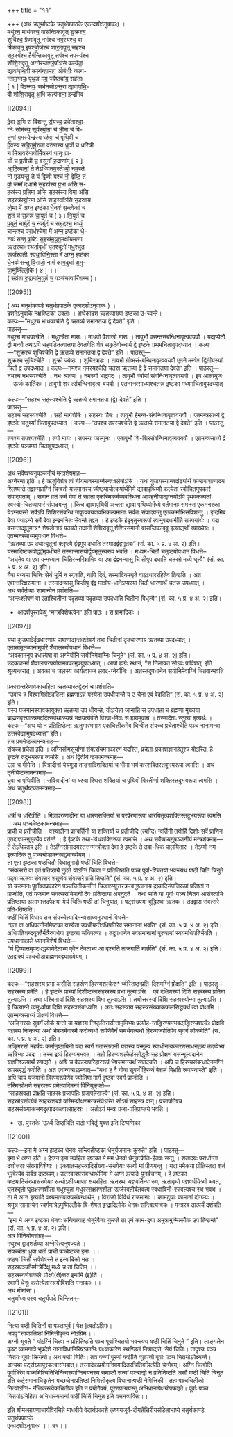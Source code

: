 +++
title = "११"

+++
(अथ चतुर्थाष्टके चतुर्थप्रपाठके एकादशोऽनुवाकः) ।  
मधु॑श्च॒ माध॑वश्‍च॒ वास॑न्तिकावृ॒त् शु॒क्रश्‍च॒  
शुचि॑श्‍च॒ ग्रैष्मा॑वृ॒तू नभ॑श्‍च नभ॒स्य॑श्च॒ वा-  
र्षि॑कावृ॒तू इ॒षश्‍चो॒र्जश्‍च॑ शार॒दावृ॒तू सह॑श्‍च  
सह॒स्य॑श्‍च॒ हैम॑न्तिकावृ॒तू तप॑श्‍च तप॒स्य॑श्‍च  
शौशि॒रावृतू अग्‍नेर॑न्तश्ले॒षो॑ऽसि कल्पे॑तां॒  
द्यावा॑पृथि॒वी कल्प॑न्ता॒माप॒ ओष॑धीः॒ कल्प॑-  
न्ताम॒ग्‍नयः॒ पृथ॒ङ मम॒ ज्यैष्ठ्या॑य॒ सव्र॑ताः  
[ १ ] ये॑ऽग्नयः॒ सभ॑नसोऽन्त॒रा द्यावा॑पृथि॒-  
वी शौ॑शि॒रावृतू अ॒भि कल्प॑माना॒ इन्द्र॑मिव

[[2094]]

दे॒वा अ॒भि सं वि॑शन्तु सं॒यच्‍च॒ प्रचे॑ताश्‍चा॒-  
ग्नेः सोम॑स्य॒ सूर्य॑स्यो॒ग्रा च॑ भी॒मा च॑ पि-  
तृ॒णां य॒मस्येन्द्र॑स्य घ्‍रु॑वा॒ च॑ पृथि॒वी च॑  
दे॒वस्य॑ सवि॒तुर्म॒रुतां वरु॑णस्य ध॒र्त्री च धरि॑त्री  
च मि॒त्रावरु॑णयोर्मि॒त्रस्य॑ धा॒तुः प्रा-  
ची॑ च प्र॒तीची॑ च॒ वसू॑नाँ रु॒द्राणा॑म् [ २ ]  
आ॒दि॒त्यानां॒ ते तेऽधि॑पतय॒स्तेभ्यो॒ नम॒स्ते  
नो॑ मृडयन्तु॒ ते यं द्वि॒ष्मो यश्‍च॑ नो॒ द्वेष्टि॒ तं  
वो॒ जम्मे॑ दधामि स॒हस्र॑स्य प्र॒भा अ॑सि स-  
हस्र॑स्य प्रति॒मा अ॑सि स॒हस्र॑स्य वि॒मा अ॑सि  
सहस्त्र॑स्यो॒न्मा अ॑सि साह॒स्त्रो॑ऽसि स॒हस्रा॑य  
त्वे॒मा मे॑ अग्‍न॒ इष्ट॑का धे॒नवः॑ स॒न्त्वेका॑ च  
श॒तं च॑ स॒हस्रं॑ चा॒युतं॑ च ( ३ ) नि॒युतं॑ च  
प्र॒युतं॒ चार्बु॑दं च॒ न्यर्बु॑दं च समु॒द्रश्‍च॒ मध्यं॒  
चान्त॑श्‍च परा॒र्धश्‍चेमा मे॑ अग्‍न॒ इष्ट॑का धे॒-  
नवः॑ सन्तु ष॒ष्टिः स॒हस्र॑म॒युत॒मक्षी॑यमाणा  
ऋत॒स्थाः स्थ॑र्ता॒वृधो॑ घृत॒श्‍चुतो॑ मधु॒श्‍चुत॒  
ऊर्ज॑स्वतीः स्वधा॒विनि॒स्ता मे॑ अग्न॒ इष्ट॑का  
धे॒नवः॑ सन्तु वि॒राजो॒ नाम॑ काम॒दुघा॑ अ॒मु-  
त्रा॒मुष्मिँ॑ल्लो॒के [ ४ ] ।।  
( सव्र॑ता रु॒द्राणा॑म॒युतं॑ च॒ पञ्च॑चत्वारिँशच्‍च )।

[[2095]]

( अथ चतुर्थकाण्डे चतुर्थप्रपाठके एकादशोऽनुवाकः ) ।  
दशमेऽनुवाके नक्षत्रेष्टका उक्ताः । अथैकादश ऋतव्याख्या इष्टका उ-च्यन्ते।  
कल्पः—“मधुश्च भाधवश्चेति द्वे ऋतव्ये समानतया द्वे देवते” इति ।  
पाठस्तु—  
मधुश्‍च माधवश्‍चेति । मधुश्चैता मासः । माधवो वैशाखो मासः । तावुभौ वसन्तसंबन्धिनावृत्ववयवौ । यद्यप्येतौ द्वौ मन्त्रौ तथाऽपि सहपठितत्वात्तया देवतयेति शेषं सकृदेवोच्‍चार्य द्वे इष्टके प्रथमचितावुपदध्यात् । कल्पः—“शुक्रश्च शुचिश्चेति द्वे ऋतव्ये समानतया द्वे देवते” इति । पाठस्तु—  
शुक्रश्‍च सुचिश्‍चेति । शुक्रो ज्येष्ठः । शुचिरषाढः । तावभौ ग्रीष्मसं-बन्धिनावृत्ववयवौ एतने मन्त्रेण द्वितीयस्यां चितौ द्व उपदध्यात् । कल्पः—नमश्च नमस्यश्चेति चतस्र ऋतव्या द्वे द्वे समानतया देवते” इति । पाठस्तु—  
नभश्‍च नभस्यश्‍चेति । नभः श्रावणः । नमस्यो भाद्रपदः । तावुभौ वर्षाणां संवन्धिनावृत्ववयवौ । इष आश्वयुजः । ऊर्जः कार्तिकः । तावुभौ शर त्संबन्धिनावृत्व-वयवौ । एतन्मन्त्रसाध्याश्चतस्र इष्टका मध्यमचितावुपदध्यात् ।  
कल्पः—“सहश्च सहस्यश्चेति द्वे ऋतव्ये समानतया (द्वे) देवते” इति ।  
पाठस्तु—  
सहश्‍च सहस्यश्‍चेति । सहो मार्गशीर्षः । सहस्यः पौषः । तावुभौ हेमन्त-संबन्धिनावृत्ववयवौ । एतमन्त्रसाध्ये द्वे इष्टके चतुर्थ्यां चितावुपदध्यात् । कल्पः—“तपश्च तपस्यश्चेति द्वे ऋतव्ये समानतया द्वे देवते” इति । पाठस्तु—  
तपश्‍च तपश्यश्‍चेति । तपो माघः । तपस्यः फाल्गुनः । एतावुभौ शि-शिरसंबन्धिनावृत्ववयवौ । एतमन्त्रसाध्ये द्वे इष्टके पञ्चम्यां चितावुपदध्यात् ।

[[2096]]

अथ सर्वेष्वप्यनुपञ्जनीयं मन्त्रशेषमाह—  
अग्नेरन्त इति । हे ऋतुविशेष त्वं चीयमानस्याग्नेरन्तःश्लेषोऽसि । यथा कुड्यस्यान्तर्दार्ढ्यार्थं काष्ठपाशाणादयः श्लिष्यन्ते तद्वान्मप्राग्निं चिन्वतो यजमानस्य ज्यैष्ठ्यायोत्कर्षार्थमिमे द्यावापृथिव्यौ कल्पेतां स्वोचितमुपकारं संपादयताम् । समानं व्रतं कर्म येषां ते सव्रता एकस्मिकर्मण्यवस्थिता आवहनीयाद्यग्नयोऽपि पृथक्कल्पतां स्वस्वो-चितव्यापारं संपादयन्तु । किंच द्यावापृथिवी अन्तरा द्यावा पृथिव्योर्मध्ये वर्तमानाः समनस एकमनस्का येऽग्नयस्ते सर्वेऽपि शिशिरसंबन्धि नावृत्ववयवावभिकल्पमानाः सर्वतः संपादयन्तु एतत्कर्माभिसंविशन्तु । इन्द्रमिब देवा यथाऽन्ये सर्वे देवा इन्द्रमभितः सेवन्ते तद्वत् । हे इष्टके ईदृगृतुस्वरूपां त्वामुपदधामीति तात्पर्यार्थः । यदा वसन्ताद्यृतुमन्त्र* शेषत्वेनायं पठ्यते तदानीं शैशिरावृतू शैशिरसमानौ वासन्तिकावृवू इत्याद्यर्थो व्याख्येयः ।  
एतन्मन्त्रसाध्यमुपधानं विधत्ते–  
“ऋतव्या उप दधात्यृतूनां क्‍लृप्‍त्यै द्वंद्वमुप दधाति तस्माद्‍द्वंद्वभृतवः” (सं. का. ५ प्र. ४ अ. २) इति।  
यस्मादिष्टकयोद्वंर्द्वंमुपधीयते तस्मान्मासयोर्द्वयमृतुस्वरूपं भवति । मध्यम-चितौ चतुष्टयोपधानं विधत्ते–  
“अधृतेव वा एषा यन्मध्यामा चितिरन्तरिक्षामिव वा एषा द्वंद्वमन्यासु चि तीषूप दधाति चतस्रो मध्ये धृत्यै” (सं. का. ५ प्र. ४ अ. २) इति।  
यैषा मध्यमा चित्तिः सेयं भूमिं न स्पृशति, नापि दिवं, तस्मादियमघृते वाऽऽधाररहितेव तिष्ठति । अत एवान्तरिक्षसमाना । तस्मादन्यासु चिप्तीषु द्वंद्व मात्रोप-धानेऽप्यस्यां चितौ धारणार्थं चतस्र उपध्यात् ।  
अथ सर्वर्तव्याः सामान्येन प्रशंसति—  
“अन्तःश्लेषणं वा एताश्चितीनां यदृतव्या यदृतव्या उपदधाति चितीनां विधृत्यै” [सं. का. ५ प्र. ४ अ. २] इति।  

* आदर्शपुस्तकेषु “मन्त्रविशेषत्वेन” इति पाठः । स प्रामादिकः ।

[[2097]]

यथा कुड्यादेर्दृढधारणाय पाषाणाद्यन्तःश्लेषणं तथा चितीनां दृडधारणाय ऋतव्या उपदध्यात् । एतासामृतव्यानामुपरि शैवालस्योपधानं विधत्ते—  
“अवकामनूप दधात्येषा वा अग्नेर्योनि सयोनिमेवाग्निः चिनुते” [सं. का. ५ प्र. ४ अ. २] इति।  
उदकजन्मां शैवालापरपर्यायामवकामुपर्युपदध्यात् । आपो ह्यग्रेः स्थानं, “स निलायत सोऽपः प्राविशत्’ इति श्रुत्यन्तरात् । अवका च जलस्य कार्यत्वाज्‍ज लवद-ग्‍नेर्योनिः । अतस्तदुपधानेन सयोनिमेवाग्निं चितवान्भवति ।  
प्रकारान्तरेणावकासहिता ऋतव्यास्तद्वेदनं च प्रशंसति–  
“उवाच ह विश्वामित्रोऽददित्स ब्रह्मणाऽन्नं यस्यैता उपधीयान्तै य उ चैना एवं वेददिति” (सं. का. ५ प्र. ४ अ. २) इति।  
यस्य यजमानस्यावकायुक्ता ऋतव्या उप धीयन्ते, योऽप्येता जानाति स उपधाता च ब्रह्मणा मुख्यया ब्राह्मणवृत्त्याऽन्नमददित्सर्वथाऽप्यन्नं भक्षयत्येवेति विश्वा-मित्रः स हायमुवाच । तस्मादेताः स्तुत्या इत्यर्थः ।  
कल्पः—“अथ यो न प्रतितिष्ठेत्स ऋतुमारभमाण एकचित्तीकमेव चिन्वीत संयच्‍च प्रचेताश्चेति पञ्च नानामन्त्रा उत्तरवेद्यामुपदध्यात्” इति।  
तत्र प्रथमेष्टकामन्त्रमाह—  
संयच्‍च प्रचेता इति । अग्निसोमसूर्याणां संयत्संयमनकारणं यदस्ति, प्रचेताः प्रकाशज्ञानहेतुश्च योऽस्ति, हे इष्टके तदुभयरूपा त्वमसि । अथ द्वितीये ष्ठकामन्त्रमाह—  
उग्रा च मीमेति । पित्रादीनां येयमुग्रा ताडनादिशक्तिर्या च भीमा भयं करशक्तिस्तवुभयरूपा त्वमसि । अथ तृतीयेष्टकामन्त्रमाह—  
ध्रुवा च पृथिवीति । सवित्रादीनां या ध्‍रुवा स्थिरा शक्तिर्या च पृथिवी विस्तीर्णा शक्तिस्तदुभयरूपा त्वमसि । अथ चतुर्थेष्टकामन्त्रमाह—

[[2098]]

धर्त्री च धरित्रीति । मित्रावरुणादीनां या धारणसक्तिर्या च परप्रेरणारूपा धारयितृत्वशक्तिस्तदुभयरूपा त्वमसि । अथ पञ्चमेष्टकामन्त्रमाह—  
प्राची च प्रतीचीति । वस्यादीनां प्राग्वर्तिनी या शक्तिर्या च प्रतीचीदि (त्यग्दि) ग्वर्तिनी तयोर्हि दिशोः सर्वे प्राणिन एतदाज्ञामनुसृत्यैव वर्तन्ते । हे ईष्टके तथा-विधशक्तिरूपा त्वमसि । अथ सर्वेष्वप्यनुषञ्जनीयं मन्त्रशेषमाह—  
ते तेऽधिपतय इति । तेऽग्निसोमादयस्तत्तन्मन्त्रोक्ता देवा हे इष्टके ते तवा-धिकं पालयितारः । तेऽम्यो नम इत्यादिकं तु पञ्चचोडामन्त्रवद्व्याख्येयम् ।  
ता एता इष्टका षष्ठचितौ विधातुमादौ षष्ठीं चितिं विधत्ते–  
“संवत्सरो वा एतं प्रतिष्ठायै नुदते योऽग्निं चित्वा न प्रतितिष्ठति पञ्च पूर्वा-श्चितयो भवन्त्यथ षष्ठीं चितिं चिनुते पढ्‍वा ऋतवः संवत्सर शतुष्वेव संवत्सरे प्रति तिष्ठति” (सं. का. ५ प्र. ४ अ. २) इति।  
यो यजमानः पूर्वोक्तप्रकारेण पञ्चचितीकमग्निं चित्वाऽप्युत्तरक्रत्वनुष्ठानाय द्रव्यादिसंपत्तिरूपां प्रतिष्ठां न प्राप्‍नोति, एतं यजमानं संवत्सराभिमानी देवः प्रतिष्ठाया अपनुदते । तथा सति याः पूर्वाः पञ्च चितय आसंस्ताभिः प्रतिष्ठाया अलाभात्तदपेक्षया येयं चितिः षष्ठी तां चिनुयात् । षट्संख्यया बूद्धिस्था ऋतवः । तद्‍द्वारा संवत्सरे प्रति-तिष्ठति।  
षष्ठीं चितिं विधाय तत्र संयच्‍चेत्यादिमन्त्रसाध्यमुपधानं विधत्ते–  
“एता वा अधिपत्नीर्नामेष्टका यस्यैता उपधीयन्तेऽधिपतिरेव समानानां भवति” (सं. का. ५ प्र. ४ अ. २) इति।  
अधिपतिशब्दयुक्तैर्मंत्रैरुपधेया इष्टका श्रधिपत्न्यः । तदुपधानेन स्वसमानानां पुरुषाणां स्वयमधिपतिर्भवति । उपधानाकाले ध्यानविशेषं विधत्ते—  
“यं द्विष्यात्तमुपदधद्ध्यायेदेताभ्य एवैनं देवताभ्य आ वृश्चति ताजगार्ति मार्छति” (सं. का. ५ प्र. ४ अ. २) इति।  
एतद्वाक्यं पञ्‍चचोडाब्राह्मणवद्व्याख्येयम् ।

[[2099]]

कल्पः—“सहस्रस्य प्रभा असीति सहस्रेण हिरण्यशल्कैरु* र्ध्वस्तिष्ठन्प्रति-दिशमग्निं प्रोक्षति” इति । पाठस्तु –  
सहस्रस्य प्रमेति । हे इष्टके प्राच्यां दिशीष्टकासहस्रस्य प्रभा तुल्याऽसि । एवं दक्षिणस्यां दिशि सहस्रस्य प्रतिमा तुल्याऽसि । तथा पश्चिमायां दिशि सहस्रस्य विमा तुल्याऽसि । तथोत्तरस्यां दिशि सहस्रस्योन्मा तुल्याऽसि । हे चित्याग्‍ने त्वमूर्ध्वायां दिशि सहस्त्रसंबन्ध्यसि । अतः सहस्त्राय सहस्त्रसंख्याकफलसिद्ध्यर्थं त्वां प्रोक्षामि । एतन्मन्त्रसाध्यं प्रोक्षणं विधत्ते—  
“अङ्गिरसः सुवर्गं लोकं यन्तो या यज्ञस्य निष्कृतिरासीत्तामृमिभ्यः प्रत्यौह-न्तद्धिरण्यमभवद्यद्धिरण्यशल्कैः प्रोक्षवि यज्ञस्य निष्कृत्या अथो भेषजमेवास्मै करोत्यथो रूपेणैवैनँ समर्धयत्यथो हिरण्यज्योतिपेव सुवर्गं लोकमेति” (सं. का. ५ प्र. ४ अ. २) इति।  
अङ्गिरसो महर्षयः कर्मानुष्ठायिनो यदा स्वर्गं गतास्तदानीं यज्ञस्य यन्मूल्यं स्वाधीनत्वकारणसाधनद्रव्यं तदप्येभ्य ऋषिभ्यः प्रददः । तच्च द्रव्यं हिरण्यमभवत् । ततो हिरण्यशल्कैर्हस्तोद्धृतैः सह प्रोक्षणं यत्तन्मूल्यदानेन यज्ञनिष्क्रयार्थं संपद्यते । अषि च वैकल्यपरिहाररूपं भेषजमग्न्यर्थं संपादयति । अपि च हिरण्यसंबन्धादेनमग्निं रूपसमृद्धं करोति । अत एवान्यत्राऽऽम्‍नात्—“यथा ह वै योषा सुवर्णँ हिरण्यं षेशलं बिभ्रति रूपाण्यास्ते” इति । अपि चायं यजमानो हिरण्यरूपेणैव ज्योतिषा मार्गं दृष्ट्‍वा स्वर्गं प्राप्‍नोति ।  
तस्मिन्प्रोक्षणे सहस्रस्य प्रमेत्यादिमन्त्रं विनियुङ्‍क्ते—  
“साहस्रवता प्रोक्षति साहस्रः प्रजापतिः प्रजापतेराप्‍त्यै” [सं. का. ५ प्र. ४ अ. २] इति।  
सहस्रोऽसीत्येवं साहस्रशब्दो यस्मिन्प्रोक्षणमन्त्रसंघेऽस्ति सोऽयं साहस्त्र वान्। प्रजापतिश्च सहस्रसंख्याकजगदुत्पादकत्वात्साहस्रः । अतोऽयं मन्त्रः प्रजा-पतिप्राप्तये भवति ।  
* ख. पुस्तके ‘ऊर्ध्वं तिष्ठन्निति पाठो भवितुं युक्त इति टिप्पणिका’

[[2100]]

कल्पः—इमा मे अग्न इष्टका धेनवः सन्त्वितीष्टका धेनूर्यजमानः कुरुते” इति । पाठस्तु—  
इमा भे अग्न इति । हेऽग्न इमा उपहिता इष्टका मे मम धेनवो धेनुवत्प्रीति-हेतवः सन्तु । शतादयः परार्धान्ता दशोत्तराः संख्याविशेषाः । एकशतसहस्त्रादिसंख्या-संख्येयाः सत्यो मां प्रीणयन्तु । यदा ममैकया प्रीतिस्तदा शतं भूत्वेत्येवं सर्वत्र द्रष्टव्यम्। उत्तरवाक्यसंबन्धार्थमिमा मे अग्न इत्यादेः पुनर्वचनम् । हे इष्टका षष्ट्यादिसंख्यासंख्येयाः सत्योऽक्षीयमाणाः क्षयरहिता ऋतस्था यज्ञवर्तिन्यः स्थ, ऋतावृधो यज्ञवर्धयित्र्यो भवत, घृतश्‍चृतो घृतक्षरणशीला मधुश्‍चुता मधुररसक्षरणशीला ऊर्जस्वतीर्बलवत्य स्वधाविनी-रन्नवत्यश्च स्थ भवथ । ता मे अग्न इत्यादि वक्ष्यमाणवाक्यसंबन्धार्थम् । विराजो विविधं राजमानाः । कामदुघाः कामानां दोग्घ्ऱ्यः । श्रमुत्र सामान्येन स्वर्गमात्रेऽमुष्मिल्लोँके वि-शेषत इन्द्रादिलोके धेनवः सन्त्वित्यन्वयः । मन्त्रस्व तात्पर्यं दर्शयति—  
“इमा मे अग्‍न इष्टका धेनवः सन्त्वित्याह धेनुरेवैनाः कुरुते ता एनं काम-दुघा अमुत्रामुष्मिल्लोँक उप तिष्ठन्ते” (सं. का. ५ प्र. ४ अ. २) इति।  
अत्र विनियोगसंग्रहः—  
मधुश्च द्वादशर्तव्या अग्नेरित्यनुषज्यते ।  
संयच्‍चोग्रा ध्रुवा धर्ती प्राची षञ्चेष्टका इमाः ।।  
षष्ठ्यां चितौ सर्वशेषस्ते त इत्यादिको मतः ।  
सहस्रपञ्‍चभिर्मन्त्रैर्दिक्षु मध्ये च तां चितिम् ।।  
सहस्रस्वर्णशकलैः प्रोक्ष्ये(क्षे)त्तत इमामि (इ)ति ।  
स्वामी धेनूः करोत्येतास्त्रयोविंशति मन्त्रकाः ।।  
अथ मीमांसा।  
चतुर्थांध्यायस्य चतुर्थंपादे चिन्तितम्–

[[2101]]

नित्या षष्ठी चितिर्नो वा पञ्‍त्तापूर्व [ पेक्ष ]त्वतोऽग्रिमः।  
अपवृ*त्तावप्रतिष्ठां निमित्तीकृत्य नोऽग्रिमः।।  
अग्‍नौ श्रूयते “ योऽग्निं चित्वा न प्रतितिष्ठति पञ्‍च पूर्वाश्चितयो भवन्त्यथ षष्ठीं चितिं चिनुते ” इति। लाङ्गलेन कृष्ट व्यामगात्रे भूप्रदेशे नानाविधामिरिष्टकाभिः पक्ष्याकारेण स्थण्डिलं निष्पाद्यते, सेयं चितिः। तादृश्यः पञ्‍च चितयः पूर्वाः क्रियन्ते। अथ षष्ठी चितिः। तत्र षण्णां पूरणी षष्ठीति व्युत्पत्तौ पूर्वाः पञ्च चितयोऽपेक्ष्यन्ते। अन्यथा पट्संख्यापूरकत्वासंभवात्। तस्मादेकप्रयोगनियमादितरचितिवन्नित्येति चेन्मैवम्। अग्‍नि चित्वोति पूर्वाभिरेव पञ्‍चमिश्चितिभिर्नित्यस्याग्‍निचयनस्य समाप्तौ सत्यां पश्चाद्यो न प्रतितिष्टति असौ षष्ठीं चितिं चिनुत इति कर्तृसमानाधिकृतेन यच्छव्देनाप्रतिष्ठां निमित्तीकृत्य विधानात्षष्ठी नैमित्तिकी। ततः पञ्चचितीको नित्योऽग्‍नि- र्नैत्तिकस्त्वेकचितीक इति न प्रयोगैक्यं, पूरणप्रत्ययस्तु अभिधानापेक्षयोपषद्यते। पूर्वाः पञ्‍च चितयोऽभिहिता अभिधास्यमानां षष्ठीं चितिं चिनुत इति वचनव्यक्तिः।।

इति श्रीमत्सायणाचार्यविरचिते माधवीये वेदार्थप्रकाशे कृष्णयजुर्वे-दीयतैत्तिरीयसंहिताभाष्ये चतुर्थकाण्डे चतुर्थप्रपाठके  
एकादशोऽनुवाकः ।। ११।।

